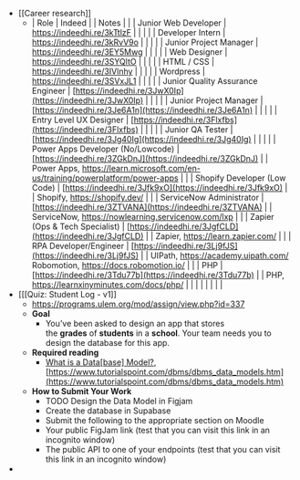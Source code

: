 - [[Career research]]
	- | Role | Indeed |  | Notes |  |
	  | Junior Web Developer | https://indeedhi.re/3kTtlzF |  |  |  |
	  | Developer Intern | https://indeedhi.re/3kRvV9o |  |  |  |
	  | Junior Project Manager | https://indeedhi.re/3EY5Mwg |  |  |  |
	  | Web Designer | https://indeedhi.re/3SYQltO |  |  |  |
	  | HTML / CSS | https://indeedhi.re/3IVlnhy |  |  |  |
	  | Wordpress | https://indeedhi.re/3SVxJL1 |  |  |  |
	  | Junior Quality Assurance Engineer | [https://indeedhi.re/3JwX0Ip](https://indeedhi.re/3JwX0Ip) |  |  |  |
	  | Junior Project Manager | [https://indeedhi.re/3Je6A1n](https://indeedhi.re/3Je6A1n) |  |  |  |
	  | Entry Level UX Designer | [https://indeedhi.re/3Flxfbs](https://indeedhi.re/3Flxfbs) |  |  |  |
	  | Junior QA Tester | [https://indeedhi.re/3Jg40Ig](https://indeedhi.re/3Jg40Ig) |  |  |  |
	  | Power Apps Developer (No/Lowcode) | [https://indeedhi.re/3ZGkDnJ](https://indeedhi.re/3ZGkDnJ) |  | Power Apps, https://learn.microsoft.com/en-us/training/powerplatform/power-apps |  |
	  | Shopify Developer (Low Code) | [https://indeedhi.re/3Jfk9xO](https://indeedhi.re/3Jfk9xO) |  | Shopify, https://shopify.dev/ |  |
	  | ServiceNow Administrator | [https://indeedhi.re/3ZTVANA](https://indeedhi.re/3ZTVANA) |  | ServiceNow, https://nowlearning.servicenow.com/lxp |  |
	  | Zapier (Ops & Tech Specialist) | [https://indeedhi.re/3JgfCLD](https://indeedhi.re/3JgfCLD) |  | Zapier, https://learn.zapier.com/ |  |
	  | RPA Developer/Engineer | [https://indeedhi.re/3Lj9fJS](https://indeedhi.re/3Lj9fJS) |  | UIPath, https://academy.uipath.com/ Robomotion, https://docs.robomotion.io/ |  |
	  | PHP | [https://indeedhi.re/3Tdu77b](https://indeedhi.re/3Tdu77b) |  | PHP, https://learnxinyminutes.com/docs/php/ |  |
	  |  |  |  |  |  |
- [[[Quiz: Student Log - v1]]
	- https://programs.ulem.org/mod/assign/view.php?id=337
	- **Goal**
		- You’ve been asked to design an app that stores the **grades** of **students** in a **school**. Your team needs you to design the database for this app.
	- **Required reading**
		- [What is a Data[base] Model?](https://www.tutorialspoint.com/dbms/dbms_data_models.htm),[https://www.tutorialspoint.com/dbms/dbms_data_models.htm](https://www.tutorialspoint.com/dbms/dbms_data_models.htm)
	- **How to Submit Your Work**
		- TODO Design the Data Model in Figjam
		- Create the database in Supabase
		- Submit the following to the appropriate section on Moodle
		- Your public FigJam link (test that you can visit this link in an incognito window)
		- The public API to one of your endpoints (test that you can visit this link in an incognito window)
-